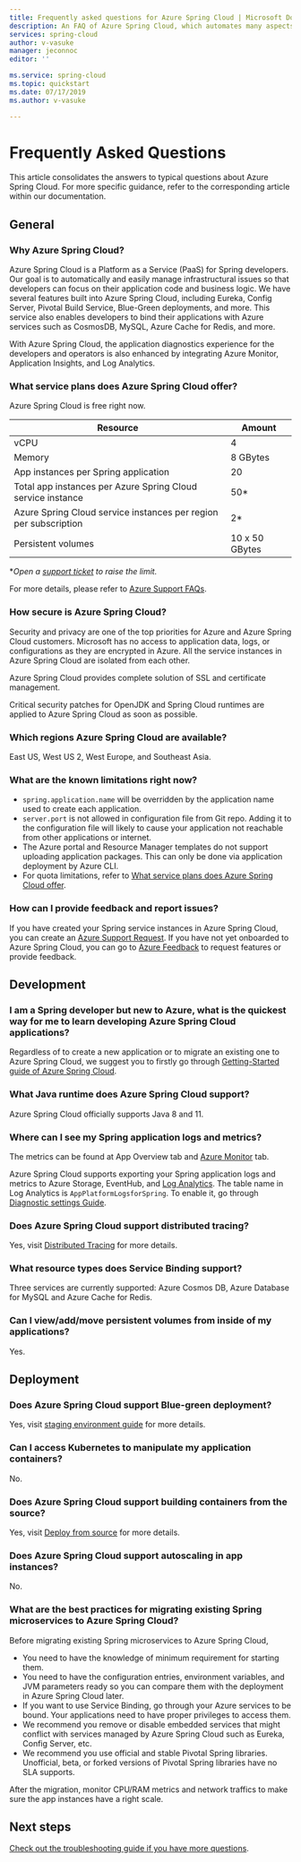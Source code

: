 ```yaml
---
title: Frequently asked questions for Azure Spring Cloud | Microsoft Docs
description: An FAQ of Azure Spring Cloud, which automates many aspects of deploying Java microservice applications made in Spring and provides tools for managing others.
services: spring-cloud
author: v-vasuke
manager: jeconnoc
editor: ''

ms.service: spring-cloud
ms.topic: quickstart
ms.date: 07/17/2019
ms.author: v-vasuke

---
```


# Frequently Asked Questions

This article consolidates the answers to typical questions about Azure Spring Cloud. For more specific guidance, refer to the corresponding article within our documentation. 

## General
### Why Azure Spring Cloud?
Azure Spring Cloud is a Platform as a Service (PaaS) for Spring developers. Our goal is to automatically and easily manage infrastructural issues so that developers can focus on their application code and business logic. We have several features built into Azure Spring Cloud, including Eureka, Config Server, Pivotal Build Service, Blue-Green deployments, and more. This service also enables developers to bind their applications with Azure services such as CosmosDB, MySQL, Azure Cache for Redis, and more.

With Azure Spring Cloud, the application diagnostics experience for the developers and operators is also enhanced by integrating Azure Monitor, Application Insights, and Log Analytics.


### What service plans does Azure Spring Cloud offer?
Azure Spring Cloud is free right now.

Resource | Amount
------- | -------
vCPU | 4
Memory | 8 GBytes
App instances per Spring application | 20
Total app instances per Azure Spring Cloud service instance | 50*
Azure Spring Cloud service instances per region per subscription | 2*
Persistent volumes | 10 x 50 GBytes

*_Open a [support ticket](https://azure.microsoft.com/support/faq/) to raise the limit._

For more details, please refer to [Azure Support FAQs](https://azure.microsoft.com/support/faq/).

### How secure is Azure Spring Cloud?

Security and privacy are one of the top priorities for Azure and Azure Spring Cloud customers. Microsoft has no access to application data, logs, or configurations as they are encrypted in Azure. All the service instances in Azure Spring Cloud are isolated from each other.

Azure Spring Cloud provides complete solution of SSL and certificate management.

Critical security patches for OpenJDK and Spring Cloud runtimes are applied to Azure Spring Cloud as soon as possible.

### Which regions Azure Spring Cloud are available?
East US, West US 2, West Europe, and Southeast Asia.

### What are the known limitations right now?
- `spring.application.name` will be overridden by the application name used to create each application.
- `server.port` is not allowed in configuration file from Git repo. Adding it to the configuration file will likely to cause your application not reachable from other applications or internet.
- The Azure portal and Resource Manager templates do not support uploading application packages. This can only be done via application deployment by Azure CLI.
- For quota limitations, refer to [What service plans does Azure Spring Cloud offer](#what-service-plans-does-azure-spring-cloud-offer).

### How can I provide feedback and report issues?
If you have created your Spring service instances in Azure Spring Cloud, you can create an [Azure Support Request](https://docs.microsoft.com/azure/azure-supportability/how-to-create-azure-support-request). If you have not yet onboarded to Azure Spring Cloud, you can go to [Azure Feedback](https://feedback.azure.com/) to request features or provide feedback.

## Development
### I am a Spring developer but new to Azure, what is the quickest way for me to learn developing Azure Spring Cloud applications?
Regardless of to create a new application or to migrate an existing one to Azure Spring Cloud, we suggest you to firstly go through [Getting-Started guide of Azure Spring Cloud](spring-cloud-quickstart-launch-app-portal.md).

### What Java runtime does Azure Spring Cloud support?
Azure Spring Cloud officially supports Java 8 and 11.

### Where can I see my Spring application logs and metrics?
The metrics can be found at App Overview tab and [Azure Monitor](https://docs.microsoft.com/azure/azure-monitor/platform/data-platform-metrics#interacting-with-azure-monitor-metrics) tab.

Azure Spring Cloud supports exporting your Spring application logs and metrics to Azure Storage, EventHub, and [Log Analytics](https://docs.microsoft.com/azure/azure-monitor/platform/data-platform-logs#log-queries). The table name in Log Analytics is `AppPlatformLogsforSpring`. To enable it, go through [Diagnostic settings Guide](diagnostic-services.md).

### Does Azure Spring Cloud support distributed tracing?
Yes, visit [Distributed Tracing](spring-cloud-tutorial-distributed-tracing.md) for more details.

### What resource types does Service Binding support?
Three services are currently supported: Azure Cosmos DB, Azure Database for MySQL and Azure Cache for Redis.

### Can I view/add/move persistent volumes from inside of my applications?
Yes.

## Deployment
### Does Azure Spring Cloud support Blue-green deployment?
Yes, visit [staging environment guide](spring-cloud-howto-staging-environment.md) for more details.

### Can I access Kubernetes to manipulate my application containers?
No.

### Does Azure Spring Cloud support building containers from the source?
Yes, visit [Deploy from source](spring-cloud-launch-from-source.md) for more details.

### Does Azure Spring Cloud support autoscaling in app instances?
No.

### What are the best practices for migrating existing Spring microservices to Azure Spring Cloud?
Before migrating existing Spring microservices to Azure Spring Cloud,
- You need to have the knowledge of minimum requirement for starting them.
- You need to have the configuration entries, environment variables, and JVM parameters ready so you can compare them with the deployment in Azure Spring Cloud later.
- If you want to use Service Binding, go through your Azure services to be bound. Your applications need to have proper privileges to access them.
- We recommend you remove or disable embedded services that might conflict with services managed by Azure Spring Cloud such as Eureka, Config Server, etc.
- We recommend you use official and stable Pivotal Spring libraries. Unofficial, beta, or forked versions of Pivotal Spring libraries have no SLA supports.

After the migration, monitor CPU/RAM metrics and network traffics to make sure the app instances have a right scale.

## Next steps

[Check out the troubleshooting guide if you have more questions](spring-cloud-troubleshoot.md).